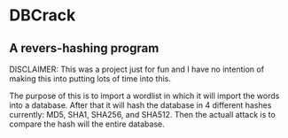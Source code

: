 # DBCrack

## A revers-hashing program

DISCLAIMER: This was a project just for fun and I have no intention of making this into putting lots of time into this.

The purpose of this is to import a wordlist in which it will import the words into a database. After that it will hash the database in 4 different hashes currently: MD5, SHA1, SHA256, and SHA512. Then the actuall attack is to compare the hash will the entire database.


